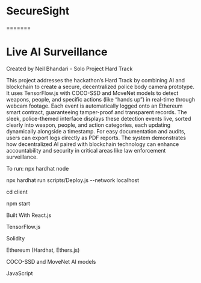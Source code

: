 
# SecureSight
=======
# Live AI Surveillance
Created by Neil Bhandari - Solo Project
Hard Track

This project addresses the hackathon’s Hard Track by combining AI and blockchain to create a secure, decentralized police body camera prototype. It uses TensorFlow.js with COCO-SSD and MoveNet models to detect weapons, people, and specific actions (like “hands up”) in real-time through webcam footage. Each event is automatically logged onto an Ethereum smart contract, guaranteeing tamper-proof and transparent records. The sleek, police-themed interface displays these detection events live, sorted clearly into weapon, people, and action categories, each updating dynamically alongside a timestamp. For easy documentation and audits, users can export logs directly as PDF reports. The system demonstrates how decentralized AI paired with blockchain technology can enhance accountability and security in critical areas like law enforcement surveillance.


To run:
npx hardhat node

npx hardhat run scripts/Deploy.js --network localhost

cd client

npm start



Built With
React.js

TensorFlow.js

Solidity

Ethereum (Hardhat, Ethers.js)

COCO-SSD and MoveNet AI models

JavaScript
